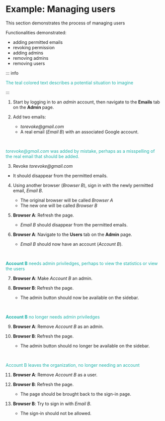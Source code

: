 # Example: Managing users
This section demonstrates the process of managing users

Functionalities demonstrated:
- adding permitted emails
- revoking permission
- adding admins
- removing admins
- removing users

::: info
<p style="color: lightseagreen;">
The teal colored text describes a potential situation to imagine
</p>
:::


1. Start by logging in to an _admin_ account, then navigate to the **Emails** tab on the **Admin** page.

2. Add two emails: 
   - _torevoke@gmail.com_
   - A real email (_Email B_) with an associated Google account.

<br/>
<p style="color: lightseagreen;">
<i>torevoke@gmail.com</i> was added by mistake, perhaps as a misspelling of the real email that should be added.
</p>

3. Revoke _torevoke@gmail.com_ 
- It should disappear from the permitted emails.

4. Using another browser (_Browser B_), sign in with the newly permitted email, _Email B_.
   - The original browser will be called _Browser A_ 
   - The new one will be called _Browser B_

5. **Browser A**: Refresh the page.
   - _Email B_ should disappear from the permitted emails.

6. **Browser A**: Navigate to the **Users** tab on the **Admin** page.
   - _Email B_ should now have an account (_Account B_).

<br/>
<p style="color: lightseagreen;">
<b>Account B</b> needs admin priviledges, perhaps to view the statistics or view the users
</p>

7. **Browser A**: Make _Account B_ an admin.

8. **Browser B**: Refresh the page.
   - The admin button should now be available on the sidebar.

<br/>
<p style="color: lightseagreen;">
<b>Account B</b> no longer needs admin priviledges
</p>

9. **Browser A**: Remove _Account B_ as an admin.

10. **Browser B**: Refresh the page.
    - The admin button should no longer be available on the sidebar.

<br/>
<p style="color: lightseagreen;">
Account B leaves the organization, no longer needing an account
</p>

11. **Browser A**: Remove _Account B_ as a user.

12. **Browser B**: Refresh the page.
    - The page should be brought back to the sign-in page.

13. **Browser B**: Try to sign in with _Email B_.
    - The sign-in should not be allowed.


